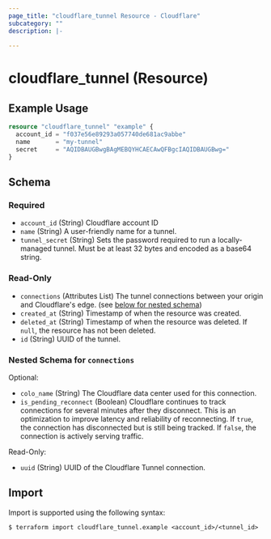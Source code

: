```yaml
---
page_title: "cloudflare_tunnel Resource - Cloudflare"
subcategory: ""
description: |-
  
---
```


# cloudflare_tunnel (Resource)



## Example Usage

```terraform
resource "cloudflare_tunnel" "example" {
  account_id = "f037e56e89293a057740de681ac9abbe"
  name       = "my-tunnel"
  secret     = "AQIDBAUGBwgBAgMEBQYHCAECAwQFBgcIAQIDBAUGBwg="
}
```
<!-- schema generated by tfplugindocs -->
## Schema

### Required

- `account_id` (String) Cloudflare account ID
- `name` (String) A user-friendly name for a tunnel.
- `tunnel_secret` (String) Sets the password required to run a locally-managed tunnel. Must be at least 32 bytes and encoded as a base64 string.

### Read-Only

- `connections` (Attributes List) The tunnel connections between your origin and Cloudflare's edge. (see [below for nested schema](#nestedatt--connections))
- `created_at` (String) Timestamp of when the resource was created.
- `deleted_at` (String) Timestamp of when the resource was deleted. If `null`, the resource has not been deleted.
- `id` (String) UUID of the tunnel.

<a id="nestedatt--connections"></a>
### Nested Schema for `connections`

Optional:

- `colo_name` (String) The Cloudflare data center used for this connection.
- `is_pending_reconnect` (Boolean) Cloudflare continues to track connections for several minutes after they disconnect. This is an optimization to improve latency and reliability of reconnecting.  If `true`, the connection has disconnected but is still being tracked. If `false`, the connection is actively serving traffic.

Read-Only:

- `uuid` (String) UUID of the Cloudflare Tunnel connection.

## Import

Import is supported using the following syntax:

```shell
$ terraform import cloudflare_tunnel.example <account_id>/<tunnel_id>
```
